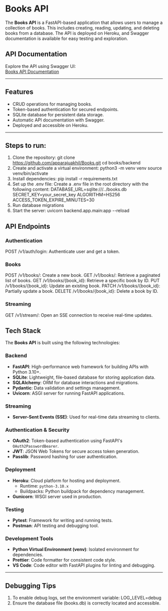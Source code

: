 # Books API

The **Books API** is a FastAPI-based application that allows users to manage a collection of books. This includes creating, reading, updating, and deleting books from a database. The API is deployed on Heroku, and Swagger documentation is available for easy testing and exploration.

## API Documentation

Explore the API using Swagger UI:  
[Books API Documentation](https://booksbackend-7f60395de01c.herokuapp.com/docs)

---

## Features

- CRUD operations for managing books.
- Token-based authentication for secured endpoints.
- SQLite database for persistent data storage.
- Automatic API documentation with Swagger.
- Deployed and accessible on Heroku.

---

## Steps to run:

1. Clone the repository:
   git clone https://github.com/apparajuakhil/Books.git
   cd books/backend
2. Create and activate a virtual environment:
   python3 -m venv venv
   source venv/bin/activate
3. Install dependencies:
   pip install -r requirements.txt
4. Set up the .env file: Create a .env file in the root directory with the following content:
   DATABASE_URL=sqlite:///../books.db
   SECRET_KEY=your_secret_key
   ALGORITHM=HS256
   ACCESS_TOKEN_EXPIRE_MINUTES=30
5. Run database migrations
6. Start the server:
   uvicorn backend.app.main:app --reload

## API Endpoints

### Authentication

POST /v1/auth/login: Authenticate user and get a token.

### Books

POST /v1/books/: Create a new book.
GET /v1/books/: Retrieve a paginated list of books.
GET /v1/books/{book_id}: Retrieve a specific book by ID.
PUT /v1/books/{book_id}: Update an existing book.
PATCH /v1/books/{book_id}: Partially update a book.
DELETE /v1/books/{book_id}: Delete a book by ID.

### Streaming

GET /v1/stream/: Open an SSE connection to receive real-time updates.

## Tech Stack

The **Books API** is built using the following technologies:

### Backend

- **FastAPI**: High-performance web framework for building APIs with Python 3.10+.
- **SQLite**: Lightweight, file-based database for storing application data.
- **SQLAlchemy**: ORM for database interactions and migrations.
- **Pydantic**: Data validation and settings management.
- **Uvicorn**: ASGI server for running FastAPI applications.

### Streaming

- **Server-Sent Events (SSE)**: Used for real-time data streaming to clients.

### Authentication & Security

- **OAuth2**: Token-based authentication using FastAPI's `OAuth2PasswordBearer`.
- **JWT**: JSON Web Tokens for secure access token generation.
- **Passlib**: Password hashing for user authentication.

### Deployment

- **Heroku**: Cloud platform for hosting and deployment.
  - Runtime: `python-3.10.x`
  - Buildpacks: Python buildpack for dependency management.
- **Gunicorn**: WSGI server used in production.

### Testing

- **Pytest**: Framework for writing and running tests.
- **Postman**: API testing and debugging tool.

### Development Tools

- **Python Virtual Environment (venv)**: Isolated environment for dependencies.
- **Prettier**: Code formatter for consistent code style.
- **VS Code**: Code editor with FastAPI plugins for linting and debugging.

---

## Debugging Tips

1. To enable debug logs, set the environment variable:
   LOG_LEVEL=debug
2. Ensure the database file (books.db) is correctly located and accessible.
